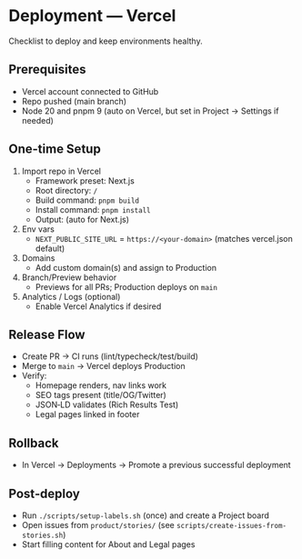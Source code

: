 # Deployment — Vercel

Checklist to deploy and keep environments healthy.

## Prerequisites

- Vercel account connected to GitHub
- Repo pushed (main branch)
- Node 20 and pnpm 9 (auto on Vercel, but set in Project → Settings if needed)

## One-time Setup

1) Import repo in Vercel
   - Framework preset: Next.js
   - Root directory: `/`
   - Build command: `pnpm build`
   - Install command: `pnpm install`
   - Output: (auto for Next.js)
2) Env vars
   - `NEXT_PUBLIC_SITE_URL` = `https://<your-domain>` (matches vercel.json default)
3) Domains
   - Add custom domain(s) and assign to Production
4) Branch/Preview behavior
   - Previews for all PRs; Production deploys on `main`
5) Analytics / Logs (optional)
   - Enable Vercel Analytics if desired

## Release Flow

- Create PR → CI runs (lint/typecheck/test/build)
- Merge to `main` → Vercel deploys Production
- Verify:
  - Homepage renders, nav links work
  - SEO tags present (title/OG/Twitter)
  - JSON‑LD validates (Rich Results Test)
  - Legal pages linked in footer

## Rollback

- In Vercel → Deployments → Promote a previous successful deployment

## Post‑deploy

- Run `./scripts/setup-labels.sh` (once) and create a Project board
- Open issues from `product/stories/` (see `scripts/create-issues-from-stories.sh`)
- Start filling content for About and Legal pages
